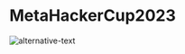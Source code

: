 ﻿# MetaHackerCup2023
<img src="https://drive.google.com/uc?export=view&id=1ETl43gvYID3AlWt6dUwUQlrHKCzMLxfe" alt="alternative-text">

